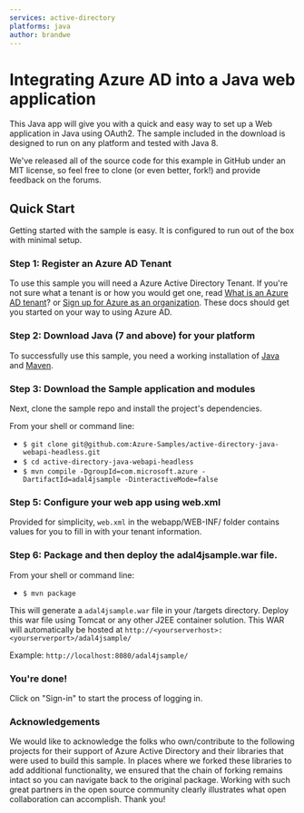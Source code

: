```yaml
---
services: active-directory
platforms: java
author: brandwe
---
```


# Integrating Azure AD into a Java web application

This Java app will give you with a quick and easy way to set up a Web application in Java using OAuth2. The sample included in the download is designed to run on any platform and tested with Java 8.

We've released all of the source code for this example in GitHub under an MIT license, so feel free to clone (or even better, fork!) and provide feedback on the forums.


## Quick Start

Getting started with the sample is easy. It is configured to run out of the box with minimal setup.

### Step 1: Register an Azure AD Tenant

To use this sample you will need a Azure Active Directory Tenant. If you're not sure what a tenant is or how you would get one, read [What is an Azure AD tenant](http://technet.microsoft.com/library/jj573650.aspx)? or [Sign up for Azure as an organization](http://azure.microsoft.com/documentation/articles/sign-up-organization/). These docs should get you started on your way to using Azure AD.

### Step 2: Download Java (7 and above) for your platform 

To successfully use this sample, you need a working installation of [Java](http://www.oracle.com/technetwork/java/javase/downloads/index.html) and [Maven](https://maven.apache.org).

### Step 3: Download the Sample application and modules

Next, clone the sample repo and install the project's dependencies.

From your shell or command line:

* `$ git clone git@github.com:Azure-Samples/active-directory-java-webapi-headless.git`
* `$ cd active-directory-java-webapi-headless`
* `$ mvn compile -DgroupId=com.microsoft.azure -DartifactId=adal4jsample -DinteractiveMode=false`

### Step 5: Configure your web app using web.xml

Provided for simplicity, `web.xml` in the webapp/WEB-INF/ folder contains values for you to fill in with your tenant information.

### Step 6: Package and then deploy the adal4jsample.war file.

From your shell or command line:

* `$ mvn package`

This will generate a `adal4jsample.war` file in your /targets directory. Deploy this war file using Tomcat or any other J2EE container solution. This WAR will automatically be hosted at `http://<yourserverhost>:<yourserverport>/adal4jsample/`

Example: `http://localhost:8080/adal4jsample/`


### You're done!

Click on "Sign-in" to start the process of logging in.

### Acknowledgements

We would like to acknowledge the folks who own/contribute to the following projects for their support of Azure Active Directory and their libraries that were used to build this sample. In places where we forked these libraries to add additional functionality, we ensured that the chain of forking remains intact so you can navigate back to the original package. Working with such great partners in the open source community clearly illustrates what open collaboration can accomplish. Thank you!

